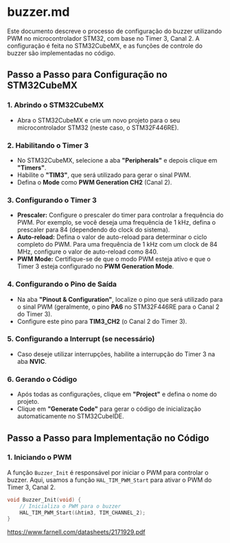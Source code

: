 # buzzer.md

Este documento descreve o processo de configuração do buzzer utilizando PWM no microcontrolador STM32, com base no Timer 3, Canal 2. A configuração é feita no STM32CubeMX, e as funções de controle do buzzer são implementadas no código.

## Passo a Passo para Configuração no STM32CubeMX

### 1. Abrindo o STM32CubeMX

- Abra o STM32CubeMX e crie um novo projeto para o seu microcontrolador STM32 (neste caso, o STM32F446RE).
  
### 2. Habilitando o Timer 3

- No STM32CubeMX, selecione a aba **"Peripherals"** e depois clique em **"Timers"**.
- Habilite o **"TIM3"**, que será utilizado para gerar o sinal PWM.
- Defina o **Mode** como **PWM Generation CH2** (Canal 2).
  
### 3. Configurando o Timer 3

- **Prescaler:** Configure o prescaler do timer para controlar a frequência do PWM. Por exemplo, se você deseja uma frequência de 1 kHz, defina o prescaler para 84 (dependendo do clock do sistema).
- **Auto-reload:** Defina o valor de auto-reload para determinar o ciclo completo do PWM. Para uma frequência de 1 kHz com um clock de 84 MHz, configure o valor de auto-reload como 840.
- **PWM Mode:** Certifique-se de que o modo PWM esteja ativo e que o Timer 3 esteja configurado no **PWM Generation Mode**.

### 4. Configurando o Pino de Saída

- Na aba **"Pinout & Configuration"**, localize o pino que será utilizado para o sinal PWM (geralmente, o pino **PA6** no STM32F446RE para o Canal 2 do Timer 3).
- Configure este pino para **TIM3_CH2** (o Canal 2 do Timer 3).

### 5. Configurando a Interrupt (se necessário)

- Caso deseje utilizar interrupções, habilite a interrupção do Timer 3 na aba **NVIC**.

### 6. Gerando o Código

- Após todas as configurações, clique em **"Project"** e defina o nome do projeto.
- Clique em **"Generate Code"** para gerar o código de inicialização automaticamente no STM32CubeIDE.

## Passo a Passo para Implementação no Código

### 1. Iniciando o PWM

A função `Buzzer_Init` é responsável por iniciar o PWM para controlar o buzzer. Aqui, usamos a função `HAL_TIM_PWM_Start` para ativar o PWM do Timer 3, Canal 2.

```c
void Buzzer_Init(void) {
    // Inicializa o PWM para o buzzer
    HAL_TIM_PWM_Start(&htim3, TIM_CHANNEL_2);
}
```
https://www.farnell.com/datasheets/2171929.pdf
